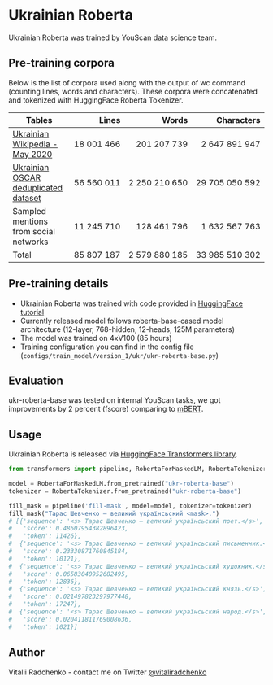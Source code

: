 # Ukrainian Roberta

Ukrainian Roberta was trained by YouScan data science team.

## Pre-training corpora
Below is the list of corpora used along with the output of wc command (counting lines, words and characters). These corpora were concatenated and tokenized with HuggingFace Roberta Tokenizer.

| Tables        | Lines           | Words  | Characters  |
| ------------- |--------------:| -----:| -----:|
| [Ukrainian Wikipedia - May 2020](https://dumps.wikimedia.org/ukwiki/latest/ukwiki-latest-pages-articles.xml.bz2)      | 18 001 466| 201 207 739 | 2 647 891 947 |
| [Ukrainian OSCAR deduplicated dataset](https://oscar-public.huma-num.fr/shuffled/uk_dedup.txt.gz) | 56 560 011      |    2 250 210 650 | 29 705 050 592 |
| Sampled mentions from social networks | 11 245 710      |    128 461 796 | 1 632 567 763 |
| Total | 85 807 187      |    2 579 880 185 | 33 985 510 302 |

## Pre-training details

* Ukrainian Roberta was trained with code provided in [HuggingFace tutorial](https://huggingface.co/blog/how-to-train)
* Currently released model follows roberta-base-cased model architecture (12-layer, 768-hidden, 12-heads, 125M parameters)
* The model was trained on 4xV100 (85 hours)
* Training configuration you can find in the config file (`configs/train_model/version_1/ukr/ukr-roberta-base.py`)

## Evaluation
ukr-roberta-base was tested on internal YouScan tasks, we got improvements by 2 percent (fscore) comparing to [mBERT](https://huggingface.co/bert-base-multilingual-cased).

## Usage
Ukrainian Roberta is released via [HuggingFace Transformers library](https://huggingface.co/transformers/).

```python
from transformers import pipeline, RobertaForMaskedLM, RobertaTokenizer

model = RobertaForMaskedLM.from_pretrained("ukr-roberta-base")
tokenizer = RobertaTokenizer.from_pretrained("ukr-roberta-base")

fill_mask = pipeline('fill-mask', model=model, tokenizer=tokenizer)
fill_mask("Тарас Шевченко – великий українсьский <mask>.")
# [{'sequence': '<s> Тарас Шевченко – великий українсьский поет.</s>',
#   'score': 0.48607954382896423,
#   'token': 11426},
#  {'sequence': '<s> Тарас Шевченко – великий українсьский письменник.</s>',
#   'score': 0.23330871760845184,
#   'token': 10121},
#  {'sequence': '<s> Тарас Шевченко – великий українсьский художник.</s>',
#   'score': 0.06583040952682495,
#   'token': 12836},
#  {'sequence': '<s> Тарас Шевченко – великий українсьский князь.</s>',
#   'score': 0.021497823297977448,
#   'token': 17247},
#  {'sequence': '<s> Тарас Шевченко – великий українсьский народ.</s>',
#   'score': 0.020411811769008636,
#   'token': 1021}]
```

## Author
Vitalii Radchenko - contact me on Twitter [@vitaliradchenko](https://twitter.com/vitaliradchenko)
